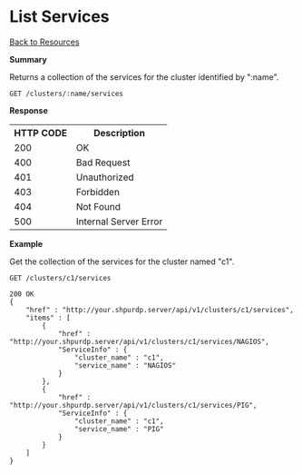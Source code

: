 <!---
Licensed to the Apache Software Foundation (ASF) under one or more
contributor license agreements. See the NOTICE file distributed with
this work for additional information regarding copyright ownership.
The ASF licenses this file to You under the Apache License, Version 2.0
(the "License"); you may not use this file except in compliance with
the License. You may obtain a copy of the License at

http://www.apache.org/licenses/LICENSE-2.0

Unless required by applicable law or agreed to in writing, software
distributed under the License is distributed on an "AS IS" BASIS,
WITHOUT WARRANTIES OR CONDITIONS OF ANY KIND, either express or implied.
See the License for the specific language governing permissions and
limitations under the License.
-->

List Services
=====

[Back to Resources](index.md#resources)

**Summary**

Returns a collection of the services for the cluster identified by ":name".

    GET /clusters/:name/services

**Response**
<table>
  <tr>
    <th>HTTP CODE</th>
    <th>Description</th>
  </tr>
  <tr>
    <td>200</td>
    <td>OK</td>  
  </tr>
  <tr>
    <td>400</td>
    <td>Bad Request</td>  
  </tr>
  <tr>
    <td>401</td>
    <td>Unauthorized</td>  
  </tr>
  <tr>
    <td>403</td>
    <td>Forbidden</td>  
  </tr> 
  <tr>
    <td>404</td>
    <td>Not Found</td>  
  </tr>
  <tr>
    <td>500</td>
    <td>Internal Server Error</td>  
  </tr>
</table>



**Example**

Get the collection of the services for the cluster named "c1".

    GET /clusters/c1/services

    200 OK
    {
    	"href" : "http://your.shpurdp.server/api/v1/clusters/c1/services",
    	"items" : [
    		{
        		"href" : "http://your.shpurdp.server/api/v1/clusters/c1/services/NAGIOS",
        		"ServiceInfo" : {
          			"cluster_name" : "c1",
          			"service_name" : "NAGIOS"
          		}
        	},
        	{
        		"href" : "http://your.shpurdp.server/api/v1/clusters/c1/services/PIG",
        		"ServiceInfo" : {
        	  		"cluster_name" : "c1",
        	  		"service_name" : "PIG"
        	  	}	
        	}
        ]
    }    